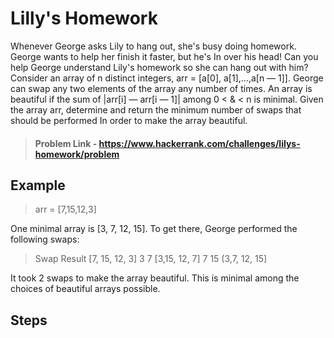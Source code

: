 # Lilly's Homework

Whenever George asks Lily to hang out, she's busy doing homework. George wants to help her finish it faster, but he's In over his head! Can you help George understand Lily's homework so she can hang out with him?
Consider an array of n distinct integers, arr = [a[0], a[1],...,a[n — 1]]. George can swap any two elements of the array any number of times. An array is beautiful if the sum of |arr[i] — arr[i — 1]| among 0 < & < n is minimal.
Given the array arr, determine and return the minimum number of swaps that should be performed In order to make the array beautiful.

> #### Problem Link - https://www.hackerrank.com/challenges/lilys-homework/problem

## Example

> arr = [7,15,12,3]

One minimal array is [3, 7, 12, 15]. To get there, George performed the following swaps:

> Swap        Result
>             [7, 15, 12, 3]
> 3   7       [3,15, 12, 7]
> 7   15      (3,7, 12, 15]

It took 2 swaps to make the array beautiful. This is minimal among the choices of beautiful arrays possible.


## Steps

